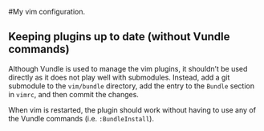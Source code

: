 #My vim configuration.

## Keeping plugins up to date (without Vundle commands)

Although Vundle is used to manage the vim plugins, it shouldn’t be used directly
as it does not play well with submodules. Instead, add a git submodule to the
```vim/bundle``` directory, add the entry to the ```Bundle``` section in
```vimrc```, and then commit the changes.

When vim is restarted, the plugin should work without having to use any of the
Vundle commands (i.e. ```:BundleInstall```).
